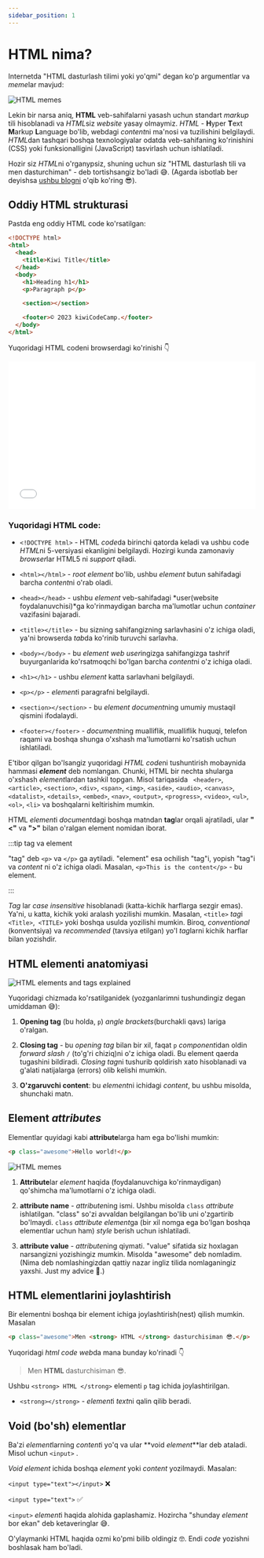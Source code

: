 ```yaml
---
sidebar_position: 1
---
```


# HTML nima?

Internetda "HTML dasturlash tilimi yoki yo'qmi" degan ko'p argumentlar va *meme*lar mavjud:

![HTML memes](./img/html_memes.png)

Lekin bir narsa aniq, **HTML** veb-sahifalarni yasash uchun standart _markup_ tili hisoblanadi va *HTML*siz _website_ yasay olmaymiz. _HTML_ - **H**yper **T**ext **M**arkup **L**anguage bo'lib, webdagi *content*ni ma'nosi va tuzilishini belgilaydi. *HTML*dan tashqari boshqa texnologiyalar odatda veb-sahifaning ko'rinishini (CSS) yoki funksionalligini (JavaScript) tasvirlash uchun ishlatiladi.

Hozir siz *HTML*ni o'rganypsiz, shuning uchun siz "HTML dasturlash tili va men dasturchiman" - deb tortishsangiz bo'ladi 😅. (Agarda isbotlab ber deyishsa [ushbu blogni](https://javascript.plainenglish.io/html-is-a-programming-language-prove-me-wrong-7c1ab0c9b8f9) o'qib ko'ring 😎).

## Oddiy HTML strukturasi

Pastda eng oddiy HTML code ko'rsatilgan:

```html title="index.html"
<!DOCTYPE html>
<html>
  <head>
    <title>Kiwi Title</title>
  </head>
  <body>
    <h1>Heading h1</h1>
    <p>Paragraph p</p>

    <section></section>

    <footer>© 2023 kiwiCodeCamp.</footer>
  </body>
</html>
```

Yuqoridagi HTML codeni browserdagi ko'rinishi 👇

<iframe width="100%" height="300" src="//jsfiddle.net/nomanoff/p78zxmnq/3/embedded/result/" allowfullscreen="allowfullscreen" allowpaymentrequest frameborder="0"></iframe>

### Yuqoridagi HTML code:

- `<!DOCTYPE html>` - HTML *code*da birinchi qatorda keladi va ushbu code *HTML*ni 5-versiyasi ekanligini belgilaydi. Hozirgi kunda zamonaviy *browser*lar HTML5 ni _support_ qiladi.

- `<html></html>` - _root element_ bo'lib, ushbu _element_ butun sahifadagi barcha *content*ni o'rab oladi.

- `<head></head>` - ushbu _element_ veb-sahifadagi *user(website foydalanuvchisi)*ga ko'rinmaydigan barcha ma'lumotlar uchun _container_ vazifasini bajaradi.

- `<title></title>` - bu sizning sahifangizning sarlavhasini o'z ichiga oladi, ya'ni browserda *tab*da ko'rinib turuvchi sarlavha.

- `<body></body>` - bu _element_ *web user*ingizga sahifangizga tashrif buyurganlarida ko'rsatmoqchi bo'lgan barcha *content*ni o'z ichiga oladi.

- `<h1></h1>` - ushbu _element_ katta sarlavhani belgilaydi.
- `<p></p>` - *element*i paragrafni belgilaydi.

- `<section></section>` - bu _element_ *document*ning umumiy mustaqil qismini ifodalaydi.

- `<footer></footer>` - *document*ning mualliflik, mualliflik huquqi, telefon raqami va boshqa shunga o'xshash ma'lumotlarni ko'rsatish uchun ishlatiladi.

E'tibor qilgan bo'lsangiz yuqoridagi *HTML code*ni tushuntirish mobaynida hammasi **_element_** deb nomlangan. Chunki, HTML bir nechta shularga o'xshash *element*lardan tashkil topgan. Misol tariqasida ` <header>`, `<article>`, `<section>`, `<div>`, `<span>`, `<img>`, `<aside>`, `<audio>`, `<canvas>`, `<datalist>`, `<details>`, `<embed>`, `<nav>`, `<output>`, `<progress>`, `<video>`, `<ul>`, `<ol>`, `<li>` va boshqalarni keltirishim mumkin.

HTML *element*i *document*dagi boshqa matndan **tag**lar orqali ajratiladi, ular **"<"** va **">"** bilan o'ralgan element nomidan iborat.

:::tip tag va element

"tag" deb `<p>` va `</p>` ga aytiladi. "element" esa ochilish "tag"i, yopish "tag"i va _content_ ni o'z ichiga oladi. Masalan, `<p>This is the content</p>` - bu element.

:::

_Tag_ lar _case insensitive_ hisoblanadi (katta-kichik harflarga sezgir emas). Ya'ni, u katta, kichik yoki aralash yozilishi mumkin. Masalan, `<title>` *tag*i `<Title>`,` <TITLE>` yoki boshqa usulda yozilishi mumkin. Biroq, _conventional_ (konventsiya) va _recommended_ (tavsiya etilgan) yo'l *tag*larni kichik harflar bilan yozishdir.

## HTML elementi anatomiyasi

![HTML elements and tags explained](./img/html_element_anatomy.jpg)

Yuqoridagi chizmada ko'rsatilganidek (yozganlarimni tushundingiz degan umiddaman 😅):

1. **Opening tag** (bu holda, `p`) _angle brackets_(burchakli qavs) lariga o'ralgan.

2. **Closing tag** - bu _opening tag_ bilan bir xil, faqat `p` *component*idan oldin _forward slash_ `/` (to'g'ri chiziq)ni o'z ichiga oladi. Bu element qaerda tugashini bildiradi. *Closing tag*ni tushurib qoldirish xato hisoblanadi va g'alati natijalarga (errors) olib kelishi mumkin.

3. **O'zgaruvchi content**: bu *element*ni ichidagi _content_, bu ushbu misolda, shunchaki matn.

## Element _attributes_

Elementlar quyidagi kabi **attribute**larga ham ega bo'lishi mumkin:

```html title="index.html"
<p class="awesome">Hello world!</p>
```

![HTML memes](./img/html_attribute.png)

1. **Attribute**lar _element_ haqida (foydalanuvchiga ko'rinmaydigan) qo'shimcha ma'lumotlarni o'z ichiga oladi.

2. **attribute name** - *attribute*ning ismi. Ushbu misolda `class` _attribute_ ishlatilgan. "class" so'zi avvaldan belgilangan bo'lib uni o'zgartirib bo'lmaydi. `class` _attribute_ *element*ga (bir xil nomga ega bo'lgan boshqa elementlar uchun ham) _style_ berish uchun ishlatiladi.

3. **attribute value** - *attribute*ning qiymati. "value" sifatida siz hoxlagan narsangizni yozishingiz mumkin. Misolda "awesome" deb nomladim. (Nima deb nomlashingizdan qattiy nazar ingliz tilida nomlaganingiz yaxshi. Just my advice 🙂.)

## HTML elementlarini joylashtirish

Bir elementni boshqa bir element ichiga joylashtirish(nest) qilish mumkin. Masalan

```html title="index.html"
<p class="awesome">Men <strong> HTML </strong> dasturchisiman 😎.</p>
```

Yuqoridagi _html code_ *web*da mana bunday ko'rinadi 👇

> <p class="awesome">Men <strong> HTML </strong> dasturchisiman 😎.</p>

Ushbu `<strong> HTML </strong>` elementi `p` tag ichida joylashtirilgan.

- `<strong></strong>` - *element*i *text*ni qalin qilib beradi.

## Void (bo'sh) elementlar

Ba'zi *element*larning *content*i yo'q va ular **void _element_**lar deb ataladi. Misol uchun `<input>` .

_Void element_ ichida boshqa _element_ yoki _content_ yozilmaydi. Masalan:

`<input type="text"></input>` ❌

`<input type="text">` ✅

`<input>` *element*i haqida alohida gaplashamiz. Hozircha "shunday _element_ bor ekan" deb ketaveringlar 😅.

O'ylaymanki HTML haqida ozmi ko'pmi bilib oldingiz 🤓. Endi _code_ yozishni boshlasak ham bo'ladi.
